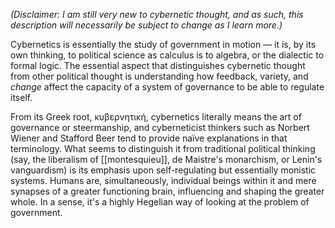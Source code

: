 
*(Disclaimer: I am still very new to cybernetic thought, and as such, this description will necessarily be subject to change as I learn more.)*

Cybernetics is essentially the study of government in motion — it is, by its own thinking, to political science as calculus is to algebra, or the dialectic to formal logic. The essential aspect that distinguishes cybernetic thought from other political thought is understanding how feedback, variety, and *change* affect the capacity of a system of governance to be able to regulate itself.

From its Greek root, κυβερνητική, cybernetics literally means the art of governance or steermanship, and cyberneticist thinkers such as Norbert Wiener and Stafford Beer tend to provide naïve explanations in that terminology. What seems to distinguish it from traditional political thinking (say, the liberalism of [[montesquieu]], de Maistre's monarchism, or Lenin's vanguardism) is its emphasis upon self-regulating but essentially monistic systems. Humans are, simultaneously, individual beings within it and mere synapses of a greater functioning brain, influencing and shaping the greater whole. In a sense, it's a highly Hegelian way of looking at the problem of government.
